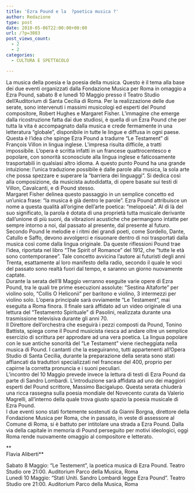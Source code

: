 ```yaml
---
title: 'Ezra Pound e la  ?poetica musica ?'
author: Redazione
type: post
date: 2010-05-06T22:00:00+00:00
url: /?p=3083
post_views_count:
  - 2
  - 2
categories:
  - CULTURA E SPETTACOLO

---
```

La musica della poesia e la poesia della musica. Questo &egrave; il tema alla base dei due eventi organizzati dalla Fondazione Musica per Roma in omaggio a Ezra Pound, sabato 8 e luned&igrave; 10 Maggio presso il Teatro Studio dell&#8217;Auditorium di Santa Cecilia di Roma. Per la realizzazione delle due serate, sono intervenuti i massimi musicologi ed esperti del Pound compositore, Robert Hughes e Margaret Fisher. L&#8217;immagine che emerge dalla ricostruzione fatta dai due studiosi, &egrave; quella di un Ezra Pound che per tutta la vita &egrave; accompagnato dalla musica e crede fermamente in una letteratura &ldquo;globale&rdquo;, disponibile in tutte le lingue e diffusa in ogni paese.  
Questa &egrave; l&#8217;idea che spinge Ezra Pound a tradurre &ldquo;Le Testament&rdquo; di Fran&ccedil;ois Villon in lingua inglese. L&#8217;impresa risulta difficile, a tratti impossibile. L&#8217;opera &egrave; scritta infatti in un francese quattrocentesco e popolare, con sonorit&agrave; sconosciute alla lingua inglese e faticosamente trasportabili in qualsiasi altro idioma. A questo punto Pound ha una grande intuizione: l&#8217;unica traduzione possibile &egrave; dalle parole alla musica, la sola arte che possa spezzare e superare la &ldquo;barriera dei linguaggi&rdquo;. Si dedica cos&igrave; alla composizione, da musicista autodidatta, di opere basate sui testi di Villon, Cavalcanti, e di Pound stesso.  
Margaret Fisher delinea questo passaggio in un semplice concetto ed un&#8217;unica frase: &ldquo;la musica &egrave; gi&agrave; dentro le parole&rdquo;. Ezra Pound attribuisce un nome a questa qualit&agrave; all&#8217;origine dell&#8217;arte poetica: &ldquo;melopoeia&rdquo;. Al di l&agrave; del suo significato, la parola &egrave; dotata di una propriet&agrave; tutta musicale derivante dall&#8217;unione di pi&ugrave; suoni, da vibrazioni acustiche che permangono intatte per sempre intorno a noi, dal passato al presente, dal presente al futuro. Secondo Pound le melodie e i ritmi dei grandi poeti, come Sordello, Dante, Catullo e Saffo, devono avvolgerci e risuonare dentro di noi trasportati dalla musica cos&igrave; come dalla lingua originale. Da queste riflessioni Pound trae l&#8217;idea, riportata nel libro &ldquo;The Spirit of Romance&rdquo; del 1912, che &ldquo;tutte le et&agrave; sono contemporanee&rdquo;. Tale concetto avvicina l&#8217;autore ai futuristi degli anni Trenta, esattamente al loro manifesto della radio, secondo il quale le voci del passato sono realt&agrave; fuori dal tempo, e saranno un giorno nuovamente captate.  
Durante la serata dell&#8217;8 Maggio verranno eseguite varie opere di Ezra Pound, tra le quali tre prime esecuzioni assolute: &ldquo;Sestina Altaforte&rdquo; per violino solo, &ldquo;Collis O Heliconii&rdquo; per baritono e violino, 3 intermezzi per violino solo. L&#8217;opera principale sar&agrave; ovviamente &ldquo;Le Testament&rdquo;, mai eseguita a Roma finora. Il finale sar&agrave; affidato ad un video originale di una lettura del &ldquo;Testamento Spirituale&rdquo; di Pasolini, realizzata durante una trasmissione televisiva durante gli anni 70.  
Il Direttore dell&#8217;orchestra che eseguir&agrave; i pezzi composti da Pound, Tonino Battista, spiega come il Pound musicista riesca ad andare oltre un semplice esercizio di scrittura per approdare ad una vera poetica. La lingua popolare con le sue antiche sonorit&agrave; del &ldquo;Le Testament&rdquo; viene riecheggiata nella musica di Pound. I cantanti che la eseguiranno, tutti appartenenti all&#8217;Opera Studio di Santa Cecilia, durante la preparazione della serata sono stati affiancati da traduttori specializzati nel francese del 400, proprio per capirne la corretta pronuncia e i suoni peculiari.  
L&#8217;incontro del 10 Maggio prevede invece la lettura di testi di Ezra Pound da parte di Sandro Lombardi. L&#8217;introduzione sar&agrave; affidata ad uno dei maggiori esperti del Pound scrittore, Massimo Bacigalupo. Questa serata chiuder&agrave; una ricca rassegna sulla poesia mondiale del Novecento curata da Valerio Magrelli, all&#8217;interno della quale trova giusto spazio la poesia musicale di Ezra Pound.  
I due eventi sono stati fortemente sostenuti da Gianni Borgna, direttore della Fondazione Musica per Roma, che in passato, in veste di assessore al Comune di Roma, si &egrave; battuto per intitolare una strada a Ezra Pound. Dalla via della capitale in memoria di Pound perseguito per motivi ideologici, oggi Roma rende nuovamente omaggio al compositore e letterato.

**  
Flavia Aliberti**

Sabato 8 Maggio: &ldquo;Le Testement&rdquo;, la poetica musica di Ezra Pound. Teatro Studio ore 21:00. Auditorium Parco della Musica, Roma  
Luned&igrave; 10 Maggio: &ldquo;Stati Uniti. Sandro Lombardi legge Ezra Pound&rdquo;. Teatro Studio ore 21:00. Auditorium Parco della Musica, Roma
